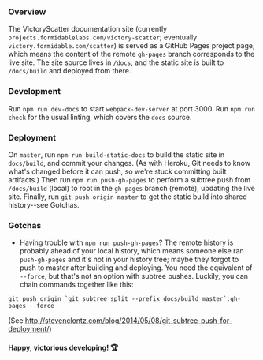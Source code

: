 ### Overview

The VictoryScatter documentation site (currently `projects.formidablelabs.com/victory-scatter`; eventually `victory.formidable.com/scatter`) is served as a GitHub Pages project page, which means the content of the remote `gh-pages` branch corresponds to the live site. The site source lives in `/docs`, and the static site is built to `/docs/build` and deployed from there.

### Development

Run `npm run dev-docs` to start `webpack-dev-server` at port 3000. Run `npm run check` for the usual linting, which covers the `docs` source.

### Deployment

On `master`, run `npm run build-static-docs` to build the static site in `docs/build`, and commit your changes. (As with Heroku, Git needs to know what's changed before it can push, so we're stuck committing built artifacts.) Then run `npm run push-gh-pages` to perform a subtree push from `/docs/build` (local) to root in the `gh-pages` branch (remote), updating the live site. Finally, run `git push origin master` to get the static build into shared history--see Gotchas.

### Gotchas

* Having trouble with `npm run push-gh-pages`? The remote history is probably ahead of your local history, which means someone else ran `push-gh-pages` and it's not in your history tree; maybe they forgot to push to master after building and deploying. You need the equivalent of `--force`, but that's not an option with subtree pushes. Luckily, you can chain commands together like this:
```
git push origin `git subtree split --prefix docs/build master`:gh-pages --force
```
(See http://stevenclontz.com/blog/2014/05/08/git-subtree-push-for-deployment/)

#### Happy, victorious developing! :trophy:
